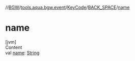 //[BGW](../../../../index.md)/[tools.aqua.bgw.event](../../index.md)/[KeyCode](../index.md)/[BACK_SPACE](index.md)/[name](name.md)



# name  
[jvm]  
Content  
val [name](name.md): [String](https://kotlinlang.org/api/latest/jvm/stdlib/kotlin/-string/index.html)  



